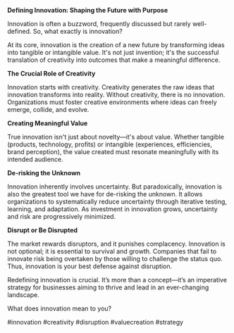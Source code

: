 **Defining Innovation: Shaping the Future with Purpose**

Innovation is often a buzzword, frequently discussed but rarely well-defined. So, what exactly is innovation?

At its core, innovation is the creation of a new future by transforming ideas into tangible or intangible value. It's not just invention; it's the successful translation of creativity into outcomes that make a meaningful difference.

**The Crucial Role of Creativity**

Innovation starts with creativity. Creativity generates the raw ideas that innovation transforms into reality. Without creativity, there is no innovation. Organizations must foster creative environments where ideas can freely emerge, collide, and evolve.

**Creating Meaningful Value**

True innovation isn't just about novelty—it's about value. Whether tangible (products, technology, profits) or intangible (experiences, efficiencies, brand perception), the value created must resonate meaningfully with its intended audience.

**De-risking the Unknown**

Innovation inherently involves uncertainty. But paradoxically, innovation is also the greatest tool we have for de-risking the unknown. It allows organizations to systematically reduce uncertainty through iterative testing, learning, and adaptation. As investment in innovation grows, uncertainty and risk are progressively minimized.

**Disrupt or Be Disrupted**

The market rewards disruptors, and it punishes complacency. Innovation is not optional; it is essential to survival and growth. Companies that fail to innovate risk being overtaken by those willing to challenge the status quo. Thus, innovation is your best defense against disruption.

Redefining innovation is crucial. It’s more than a concept—it’s an imperative strategy for businesses aiming to thrive and lead in an ever-changing landscape.

What does innovation mean to you?

#innovation #creativity #disruption #valuecreation #strategy

